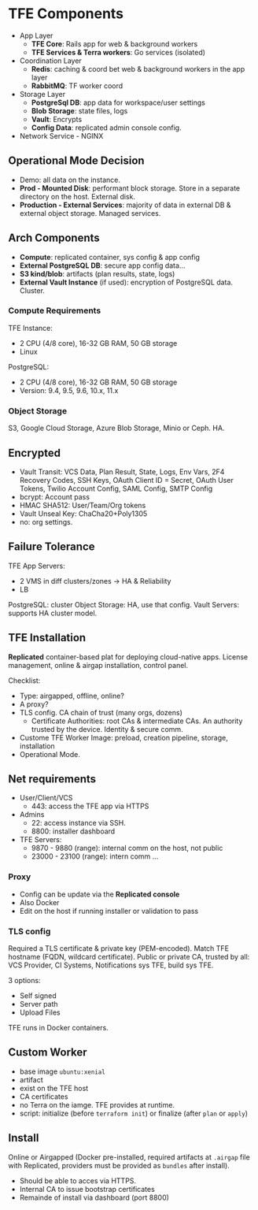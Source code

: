 # TFE Components
- App Layer
    - **TFE Core**: Rails app for web & background workers
    - **TFE Services & Terra workers**: Go services (isolated)
- Coordination Layer
    - **Redis**: caching & coord bet web & background workers in the app layer
    - **RabbitMQ**: TF worker coord
- Storage Layer
    - **PostgreSql DB**: app data for workspace/user settings
    - **Blob Storage**: state files, logs
    - **Vault**: Encrypts
    - **Config Data**: replicated admin console config.
- Network Service - NGINX


## Operational Mode Decision
- Demo: all data on the instance.
- **Prod - Mounted Disk**: performant block storage. Store in a separate directory on the host. 
External disk.
- **Production - External Services**: majority of data in external DB & external object storage. 
Managed services.

## Arch Components
- **Compute**: replicated container, sys config & app config
- **External PostgreSQL DB**: secure app config data...
- **S3 kind/blob**: artifacts (plan results, state, logs)
- **External Vault Instance** (if used): encryption of PostgreSQL data. Cluster.

### Compute Requirements
TFE Instance:
- 2 CPU (4/8 core), 16-32 GB RAM, 50 GB storage
- Linux

PostgreSQL:
- 2 CPU (4/8 core), 16-32 GB RAM, 50 GB storage
- Version: 9.4, 9.5, 9.6, 10.x, 11.x

### Object Storage
S3, Google Cloud Storage, Azure Blob Storage, Minio or Ceph. HA.

## Encrypted
- Vault Transit: VCS Data, Plan Result, State, Logs, Env Vars, 2F4 Recovery Codes, SSH Keys,
OAuth Client ID = Secret, OAuth User Tokens, Twilio Account Config, SAML Config, SMTP Config
- bcrypt: Account pass
- HMAC SHA512: User/Team/Org tokens
- Vault Unseal Key: ChaCha20+Poly1305
- no: org settings.

## Failure Tolerance
TFE App Servers:
-  2 VMS in diff clusters/zones -> HA & Reliability
- LB

PostgreSQL: cluster
Object Storage: HA, use that config.
Vault Servers: supports HA cluster model.

## TFE Installation
**Replicated** container-based plat for deploying cloud-native apps. License management, online & airgap
installation, control panel.

Checklist:
- Type: airgapped, offline, online?
- A proxy?
- TLS config. CA chain of trust (many orgs, dozens)
    - Certificate Authorities: root CAs & intermediate CAs. An authority trusted by the device. 
    Identity & secure comm.
- Custome TFE Worker Image: preload, creation pipeline, storage, installation
- Operational Mode.

## Net requirements
- User/Client/VCS
    - 443: access the TFE app via HTTPS
- Admins
    - 22: access instance via SSH.
    - 8800: installer dashboard
- TFE Servers:
    - 9870 - 9880 (range): internal comm on the host, not public
    - 23000 - 23100 (range): intern comm ...

### Proxy
- Config can be update via the **Replicated console**
- Also Docker
- Edit on the host if running installer or validation to pass

### TLS config
Required a TLS certificate & private key (PEM-encoded). Match TFE hostname (FQDN, wildcard certificate). Public or
private CA, trusted by all: VCS Provider, CI Systems, Notifications sys TFE, build sys TFE.

3 options:
- Self signed
- Server path
- Upload Files

TFE runs in Docker containers.

## Custom Worker
- base image `ubuntu:xenial`
- artifact
- exist on the TFE host
- CA certificates
- no Terra on the iamge. TFE provides at runtime.
- script: initialize (before `terraform init`) or finalize (after `plan` or `apply`)

## Install 
Online or Airgapped (Docker pre-installed, required artifacts at `.airgap` file with Replicated,
providers must be provided as `bundles` after install).
- Should be able to acces via HTTPS.
- Internal CA to issue bootstrap certificates
- Remainde of install via dashboard (port 8800)